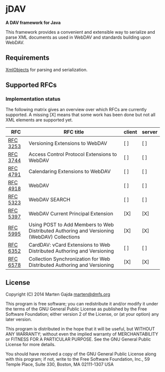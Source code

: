 
# jDAV

__A DAV framework for Java__

This framework provides a convenient and extensible way to serialize and parse XML documents as used in WebDAV and standards building upon WebDAV.

## Requirements

[XmlObjects](https://github.com/dmfs/xmlobjects) for parsing and serialization.

## Supported RFCs

### Implementation status

The following matrix gives an overview over which RFCs are currently supported. A missing [X] means that some work has been done but not all XML elements are supported yet.


| RFC | RFC title | client | server |
| --- | --------- | ------ | ------- |
| [RFC 3253](https://tools.ietf.org/html/rfc3253) | Versioning Extensions to WebDAV | [ ] | [ ] |
| [RFC 3744](https://tools.ietf.org/html/rfc3744) | Access Control Protocol Extensions to WebDAV   | [ ] | [ ] |
| [RFC 4791](https://tools.ietf.org/html/rfc4791) | Calendaring Extensions to WebDAV   | [ ] | [ ] |
| [RFC 4918](https://tools.ietf.org/html/rfc4918) | WebDAV  | [ ] | [ ] |
| [RFC 5323](https://tools.ietf.org/html/rfc5323) | WebDAV SEARCH | [ ] | [ ] |
| [RFC 5397](https://tools.ietf.org/html/rfc5397) | WebDAV Current Principal Extension | [X] | [X] |
| [RFC 5995](https://tools.ietf.org/html/rfc5995) | Using POST to Add Members to Web Distributed Authoring and Versioning (WebDAV) Collections | [X] | [X] |
| [RFC 6352](https://tools.ietf.org/html/rfc6352) | CardDAV: vCard Extensions to Web Distributed Authoring and Versioning  | [ ] | [ ] |
| [RFC 6578](https://tools.ietf.org/html/rfc6578) | Collection Synchronization for Web Distributed Authoring and Versioning  | [X] | [X] |

## License

Copyright (C) 2014 Marten Gajda <marten@dmfs.org>

This program is free software; you can redistribute it and/or modify
it under the terms of the GNU General Public License as published
by the Free Software Foundation; either version 2 of the License,
or (at your option) any later version.

This program is distributed in the hope that it will be useful, but
WITHOUT ANY WARRANTY; without even the implied warranty of
MERCHANTABILITY or FITNESS FOR A PARTICULAR PURPOSE. See the GNU
General Public License for more details.

You should have received a copy of the GNU General Public License
along with this program; if not, write to the Free Software
Foundation, Inc., 59 Temple Place, Suite 330, Boston, MA 02111-1307
USA
